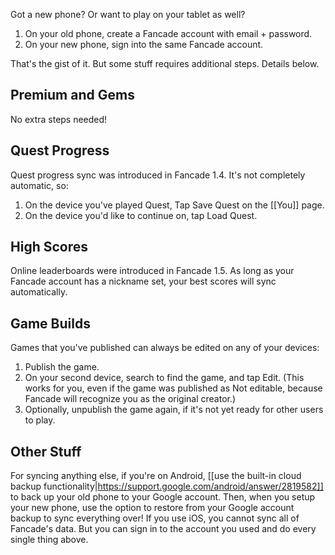 Got a new phone? Or want to play on your tablet as well?

1. On your old phone, create a Fancade account with email + password.
2. On your new phone, sign into the same Fancade account.

That's the gist of it. But some stuff requires additional steps. Details below.

## Premium and Gems

No extra steps needed!

## Quest Progress

Quest progress sync was introduced in Fancade 1.4. It's not completely automatic, so:

1. On the device you've played Quest, Tap Save Quest on the [[You]] page.
2. On the device you'd like to continue on, tap Load Quest.

## High Scores

Online leaderboards were introduced in Fancade 1.5. As long as your Fancade account has a nickname set, your best scores will sync automatically.

## Game Builds

Games that you've published can always be edited on any of your devices:

1. Publish the game.
2. On your second device, search to find the game, and tap Edit. (This works for you, even if the game was published as Not editable, because Fancade will recognize you as the original creator.)
3. Optionally, unpublish the game again, if it's not yet ready for other users to play.

## Other Stuff

For syncing anything else, if you're on Android, [[use the built-in cloud backup functionality|https://support.google.com/android/answer/2819582]] to back up your old phone to your Google account. Then, when you setup your new phone, use the option to restore from your Google account backup to sync everything over! If you use iOS, you cannot sync all of Fancade's data. But you can sign in to the account you used and do every single thing above.